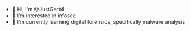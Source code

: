 - 👋 Hi, I’m @JustGerbil
- 👀 I’m interested in infosec
- 🌱 I’m currently learning digital forensics, specifically malware analysis

<!---
JustGerbil/JustGerbil is a ✨ special ✨ repository because its `README.md` (this file) appears on your GitHub profile.
You can click the Preview link to take a look at your changes.
--->
